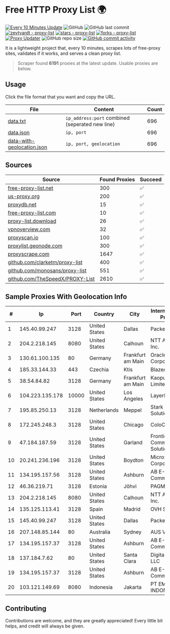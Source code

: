 
# Free HTTP Proxy List 🌍

[![Every 10 Minutes Update](https://github.com/mertguvencli/http-proxy-list/actions/workflows/main.yml/badge.svg?branch=main)](https://github.com/mertguvencli/http-proxy-list/actions/workflows/main.yml)
![GitHub](https://img.shields.io/github/license/mertguvencli/http-proxy-list)
![GitHub last commit](https://img.shields.io/github/last-commit/mertguvencli/http-proxy-list)
[![zevtyardt - proxy-list](https://img.shields.io/static/v1?label=zevtyardt&message=proxy-list&color=blue&logo=github)](https://github.com/zevtyardt/proxy-list "Go to GitHub repo")
[![stars - proxy-list](https://img.shields.io/github/stars/zevtyardt/proxy-list?style=social)](https://github.com/zevtyardt/proxy-list)
[![forks - proxy-list](https://img.shields.io/github/forks/zevtyardt/proxy-list?style=social)](https://github.com/zevtyardt/proxy-list)
[![Proxy Updater](https://github.com/zevtyardt/proxy-list/workflows/Proxy%20Updater/badge.svg)](https://github.com/zevtyardt/proxy-list/actions?query=workflow:"Proxy+Updater")
![GitHub repo size](https://img.shields.io/github/repo-size/zevtyardt/proxy-list)
[![GitHub commit activity](https://img.shields.io/github/commit-activity/m/zevtyardt/proxy-list?logo=commits)](https://github.com/zevtyardt/proxy-list/commits/main)

It is a lightweight project that, every 10 minutes, scrapes lots of free-proxy sites, validates if it works, and serves a clean proxy list.

> Scraper found **6191** proxies at the latest update. Usable proxies are below.

## Usage

Click the file format that you want and copy the URL.

|File|Content|Count|
|----|-------|-----|
|[data.txt](https://raw.githubusercontent.com/mertguvencli/http-proxy-list/main/proxy-list/data.txt)|`ip_address:port` combined (seperated new line)|696|
|[data.json](https://raw.githubusercontent.com/mertguvencli/http-proxy-list/main/proxy-list/data.json)|`ip, port`|696|
|[data-with-geolocation.json](https://raw.githubusercontent.com/mertguvencli/http-proxy-list/main/proxy-list/data-with-geolocation.json)|`ip, port, geolocation`|696|

## Sources

|Source|Found Proxies|Succeed|
|------|-------------|-------|
|[free-proxy-list.net](https://free-proxy-list.net)|300|✅|
|[us-proxy.org](https://www.us-proxy.org)|200|✅|
|[proxydb.net](http://proxydb.net)|15|✅|
|[free-proxy-list.com](https://free-proxy-list.com/?page=&port=&type%5B%5D=http&type%5B%5D=https&up_time=0&search=Search)|10|✅|
|[proxy-list.download](https://www.proxy-list.download/HTTP)|26|✅|
|[vpnoverview.com](https://vpnoverview.com/privacy/anonymous-browsing/free-proxy-servers)|32|✅|
|[proxyscan.io](https://www.proxyscan.io)|100|✅|
|[proxylist.geonode.com](https://proxylist.geonode.com/api/proxy-list?limit=300&page=1&sort_by=lastChecked&sort_type=desc&protocols=http,https)|300|✅|
|[proxyscrape.com](https://api.proxyscrape.com/v2/?request=displayproxies&protocol=http&timeout=10000&country=all&ssl=all&anonymity=all)|1647|✅|
|[github.com/clarketm/proxy-list](https://raw.githubusercontent.com/clarketm/proxy-list/master/proxy-list-raw.txt)|400|✅|
|[github.com/monosans/proxy-list](https://raw.githubusercontent.com/monosans/proxy-list/main/proxies/http.txt)|551|✅|
|[github.com/TheSpeedX/PROXY-List](https://raw.githubusercontent.com/TheSpeedX/PROXY-List/master/http.txt)|2610|✅|


## Sample Proxies With Geolocation Info

|#|Ip|Port|Country|City|Internet Service Provider|
|-|--|----|-------|----|-------------------------|
|1|145.40.99.247|3128|United States|Dallas|Packet Host, Inc.|
|2|204.2.218.145|8080|United States|Calhoun|NTT America, Inc.|
|3|130.61.100.135|80|Germany|Frankfurt am Main|Oracle Corporation|
|4|185.33.144.33|443|Czechia|Ktis|BlazeArts Kft|
|5|38.54.84.82|3128|Germany|Frankfurt am Main|Kaopu Cloud HK Limited|
|6|104.223.135.178|10000|United States|Los Angeles|LayerHost|
|7|195.85.250.13|3128|Netherlands|Meppel|Stark Industries Solutions LTD|
|8|172.245.248.3|3128|United States|Chicago|ColoCrossing|
|9|47.184.187.59|3128|United States|Garland|Frontier Communications Solutions|
|10|20.241.236.196|3128|United States|Boydton|Microsoft Corporation|
|11|134.195.157.56|3128|United States|Ashburn|AB E-Commerce|
|12|46.36.219.71|3128|Estonia|Jõhvi|PAGM network|
|13|204.2.218.145|8080|United States|Calhoun|NTT America, Inc.|
|14|135.125.113.41|3128|Spain|Madrid|OVH SAS|
|15|145.40.99.247|3128|United States|Dallas|Packet Host, Inc.|
|16|207.148.85.144|80|Australia|Sydney|AUS VULTR|
|17|134.195.157.37|3128|United States|Ashburn|AB E-Commerce|
|18|137.184.7.62|80|United States|Santa Clara|DigitalOcean, LLC|
|19|134.195.157.37|3128|United States|Ashburn|AB E-Commerce|
|20|103.121.149.69|8080|Indonesia|Jakarta|PT EMERIO INDONESIA|



## Contributing

Contributions are welcome, and they are greatly appreciated! Every
little bit helps, and credit will always be given.

